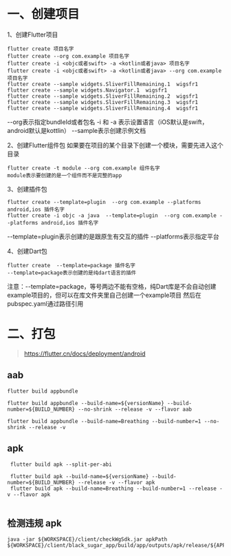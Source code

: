 # 一、创建项目

1、创建Flutter项目

```
flutter create 项目名字
flutter create --org com.example 项目名字
flutter create -i <objc或者swift> -a <kotlin或者java> 项目名字
flutter create -i <objc或者swift> -a <kotlin或者java> --org com.example 项目名字
flutter create --sample widgets.SliverFillRemaining.1  wigsfr1
flutter create --sample widgets.Navigator.1  wigsfr1
flutter create --sample widgets.SliverFillRemaining.2  wigsfr1
flutter create --sample widgets.SliverFillRemaining.3  wigsfr1
flutter create --sample widgets.SliverFillRemaining.4  wigsfr1
```

--org表示指定bundleId或者包名 -i 和 -a 表示设置语言（iOS默认是swift，android默认是kottlin） --sample表示创建示例文档

2、创建Flutter组件包 如果要在项目的某个目录下创建一个模块，需要先进入这个目录

```
flutter create -t module --org com.example 组件名字
module表示要创建的是一个组件而不是完整的app
```

3、创建插件包

```
flutter create --template=plugin  --org com.example --platforms android,ios 插件名字
flutter create -i objc -a java  --template=plugin  --org com.example --platforms android,ios 插件名字
```

--template=plugin表示创建的是跟原生有交互的插件 --platforms表示指定平台

4、创建Dart包

```
flutter create  --template=package 插件名字
--template=package表示创建的是纯dart语言的插件
```

注意：--template=package，等号两边不能有空格，纯Dart库是不会自动创建example项目的，但可以在库文件夹里自己创建一个example项目
然后在pubspec.yaml通过路径引用

# 二、打包

> https://flutter.cn/docs/deployment/android

## aab

```
flutter build appbundle

flutter build appbundle --build-name=${versionName} --build-number=${BUILD_NUMBER} --no-shrink --release -v --flavor aab

flutter build appbundle --build-name=Breathing --build-number=1 --no-shrink --release -v
```

## apk

```__
 flutter build apk --split-per-abi
 
 flutter build apk --build-name=${versionName} --build-number=${BUILD_NUMBER} --release -v --flavor apk
 flutter build apk --build-name=Breathing --build-number=1 --release -v --flavor apk


```

## 检测违规 apk

```
java -jar ${WORKSPACE}/client/checkWgSdk.jar apkPath ${WORKSPACE}/client/black_sugar_app/build/app/outputs/apk/release/${APP_NAME}.V${versionName}.${BUILD_NUMBER}.apk


```